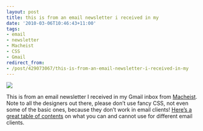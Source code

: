 ```yaml
---
layout: post
title: this is from an email newsletter i received in my
date: '2010-03-06T10:46:43+11:00'
tags:
- email
- newsletter
- Macheist
- CSS
- Gmail
redirect_from:
- /post/429073067/this-is-from-an-email-newsletter-i-received-in-my
---
```

 ![](/img/posts/old/tumblr_kyu21vVFBR1qb7ot5o1_400.png)

This is from an email newsletter I received in my Gmail inbox from [Macheist](http://www.macheist.com/). Note to all the designers out there, please don’t use fancy CSS, not even some of the basic ones, because they don’t work in email clients! [Here’s a great table of contents](http://www.campaignmonitor.com/css/) on what you can and cannot use for different email clients.

